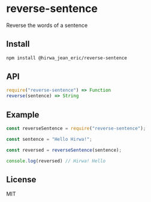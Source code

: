 # reverse-sentence

Reverse the words of a sentence

## Install
```sh
npm install @hirwa_jean_eric/reverse-sentence
```

## API

```js
require("reverse-sentence") => Function
reverse(sentence) => String
```

## Example
```js
const reverseSentence = require("reverse-sentence");

const sentence = "Hello Hirwa!";

const reversed = reverseSentence(sentence);

console.log(reversed) // Hirwa! Hello
```

## License

MIT